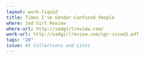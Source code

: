 ```yaml
---
layout: work.liquid
title: Times I've Gender-Confused People
where: Sad Girl Review
where-url: http://sadgirlreview.com/
work-url: http://sadgirlreview.com/sgr-issue5.pdf
tags: "20"
issue: #5 Collections and Lists
---
```

